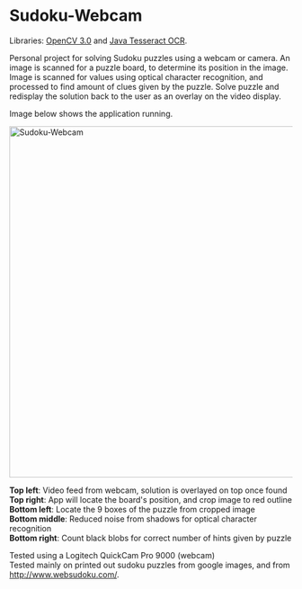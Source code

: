 # Sudoku-Webcam

Libraries: [OpenCV 3.0](http://opencv.org/downloads.html) and [Java Tesseract OCR](https://github.com/tesseract-ocr/tesseract).

Personal project for solving Sudoku puzzles using a webcam or camera. 
An image is scanned for a puzzle board, to determine its position in the image.
Image is scanned for values using optical character recognition, and processed to find amount of clues given by the puzzle.
Solve puzzle and redisplay the solution back to the user as an overlay on the video display.  

Image below shows the application running.  

<img src="http://i.imgur.com/IHukXHn.png" alt="Sudoku-Webcam" width="625" heignt="650"/>

<b>Top left</b>: Video feed from webcam, solution is overlayed on top once found   
<b>Top right</b>: App will locate the board's position, and crop image to red outline  
<b>Bottom left</b>: Locate the 9 boxes of the puzzle from cropped image  
<b>Bottom middle</b>: Reduced noise from shadows for optical character recognition  
<b>Bottom right</b>: Count black blobs for correct number of hints given by puzzle



Tested using a Logitech QuickCam Pro 9000 (webcam)  
Tested mainly on printed out sudoku puzzles from google images, 
and from http://www.websudoku.com/.  


